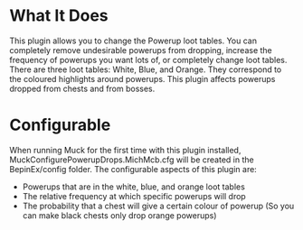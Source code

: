 # What It Does
This plugin allows you to change the Powerup loot tables. You can completely remove undesirable powerups from dropping, increase the frequency of powerups you want lots of, or completely change loot tables.
There are three loot tables: White, Blue, and Orange. They correspond to the coloured highlights around powerups. This plugin affects powerups dropped from chests and from bosses.

# Configurable
When running Muck for the first time with this plugin installed, MuckConfigurePowerupDrops.MichMcb.cfg will be created in the BepinEx/config folder.
The configurable aspects of this plugin are:

- Powerups that are in the white, blue, and orange loot tables
- The relative frequency at which specific powerups will drop
- The probability that a chest will give a certain colour of powerup (So you can make black chests only drop orange powerups)